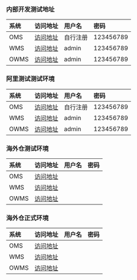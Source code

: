 ### 内部开发测试地址
 |系统|访问地址|用户名|密码|
 |:-  |:-   |:-   |:-   |
 |OMS|[访问地址](http://192.168.20.22/#/login?redirect=%2Fdashboard)|自行注册|123456789|
 |WMS|[访问地址](http://192.168.20.23:8080/#/login?redirect=%2Fdashboard)|admin|123456789|
 |OWMS|[访问地址](http://192.168.20.24:8080/#/login?redirect=%2Fdashboard)|admin|123456789|

### 阿里测试测试环境
 |系统|访问地址|用户名|密码|
 |:-  |:-   |:-   |:-   |
 |OMS|[访问地址](http://omstest.51-delivery.net/#/login?redirect=%2Fdashboard)|自行注册|123456789|
 |WMS|[访问地址](http://wmstest.51-delivery.net/#/login?redirect=%2Fdashboard)|admin|123456789|
 |OWMS|[访问地址](http://owmstest.51-delivery.net/#/login?redirect=%2Fdashboard)|admin|123456789|

 ### 海外仓测试环境
 |系统|访问地址|用户名|密码|
 |:-  |:-   |:-   |:-   |
 |OMS|[访问地址](http://omshwc.51-delivery.net/carefree/oms/#/login?redirect=%2Fdashboard)|||
 |WMS|[访问地址](http://wmshwc.51-delivery.net/#/login?redirect=%2Fdashboard)|||
 |OWMS|[访问地址](http://owmshwc.51-delivery.net/#/login?redirect=%2Fdashboard)|||

 ### 海外仓正式环境
 |系统|访问地址|用户名|密码|
 |:-  |:-   |:-   |:-   |
 |OMS|[访问地址](http://oms.wydgroup.com/#/login?redirect=%2Fdashboard)|||
 |WMS|[访问地址](http://wms.wydgroup.com/#/login?redirect=%2Fdashboard)|||
 |OWMS|[访问地址](http://owms.wydgroup.com/#/login?redirect=%2Fdashboard)|||